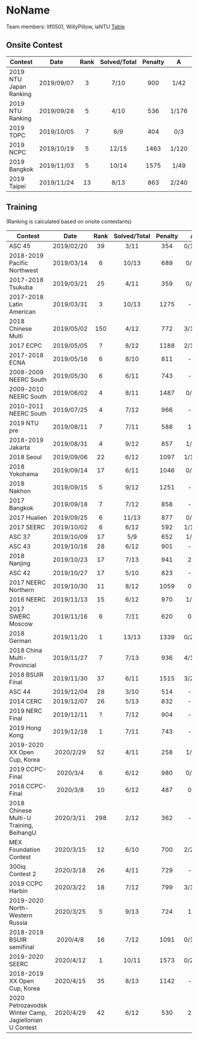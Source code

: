 NoName
================

Team members: ltf0501, WillyPillow, iaNTU
[Table](https://docs.google.com/spreadsheets/d/1GEjoj_WJ32UYnOmIOPRRVXOSKV0gGUo_MutJt8LS2FI/edit#gid=0)
## Onsite Contest
| Contest                          | Date          | Rank | Solved/Total | Penalty | A | B | C | D | E | F | G | H | I | J | K | L | M | N | O |
|----------------------------------|:-------------:|:----:|:------------:|:-------:|:-:|:-:|:-:|:-:|:-:|:-:|:-:|:-:|:-:|:-:|:-:|:-:|:-:|:-:|:-:|
| 2019 NTU Japan Ranking                         | 2019/09/07          | 3 | 7/10 | 900 | 1/42 | 0/79 | 5/198 | 0/200 | 0/73 | 1/58 | 1/- | -/- | 0/110 | -/- |  |  |  |  |  |
| 2019 NTU Ranking                         | 2019/09/28          | 5 | 4/10 | 536 | 1/176 | 1/22 | -/- | 2/- | 0/266 | -/- | -/- | -/- | 0/52 | -/- |  |  |  |  |  |
| 2019 TOPC                         | 2019/10/05          | 7 | 6/9 | 404 | 0/3 | 0/9 | 0/24 | 0/72 | -/- | 2/85 | -/- | -/- | 0/171 |  |  |  |  |  |  |
| 2019 NCPC                         | 2019/10/19          | 5 | 12/15 | 1463 | 1/120 | 0/156 | 0/34 | 7/- | 4/298 | -/- | 0/56 | 1/23 | 0/238 | 0/103 | 0/52 | 0/71 | 1/139 | -/- | 0/23 |
| 2019 Bangkok                         | 2019/11/03          | 5 | 10/14 | 1575 | 1/49 | 3/242 | -/- | 1/137 | -/- | 0/70 | 0/27 | 2/291 | 0/105 | 0/274 | 0/93 | -/- | 1/127 | -/- |  |
| 2019 Taipei                         | 2019/11/24          | 13 | 8/13 | 863 | 2/240 | 6/- | 1/5 | 0/7 | 3/697 | -/- | -/- | 0/24 | -/- | 0/18 | 0/10 | 6/250 | -/- |  |  |

## Training
(Ranking is calculated based on onsite contestants)

| Contest                          | Date          | Rank | Solved/Total | Penalty | A | B | C | D | E | F | G | H | I | J | K | L | M |
|----------------------------------|:-------------:|:----:|:------------:|:-------:|:-:|:-:|:-:|:-:|:-:|:-:|:-:|:-:|:-:|:-:|:-:|:-:|:-:|
| ASC 45                          | 2019/02/20          | 39 | 3/11 | 354 | 0/182 | 7/- | -/- | 2/57 | -/- | 0/75 | -/- | -/- | -/- | -/- | -/- |  |  |
| 2018-2019 Pacific Northwest                          | 2019/03/14          | 6 | 10/13 | 689 | 0/51 | 0/41 | 0/71 | 0/132 | -/- | 0/197 | 0/16 | 0/24 | 3/- | 0/6 | 0/117 | 0/44 | -/- |
| 2017-2018 Tsukuba                         | 2019/03/21          | 25 | 4/11 | 359 | 0/12 | 0/102 | 0/54 | -/- | 3/- | 3/- | -/- | -/- | 0/191 | -/- | -/- |  |  |
| 2017-2018 Latin American                          | 2019/03/31          | 3 | 10/13 | 1275 | -/- | 0/97 | 2/37 | -/- | 0/70 | 0/81 | 0/200 | 0/74 | 0/132 | 0/46 | 0/225 | 0/283 | 2/- |
| 2018 Chinese Multi                          | 2019/05/02          | 150 | 4/12 | 772 | 3/161 | 5/238 | -/- | 1/181 | 0/12 | -/- | -/- | -/- | -/- | 9/- | -/- | -/- |  |
| 2017 ECPC                          | 2019/05/05          | ? | 8/12 | 1188 | 2/129 | -/- | -/- | 1/244 | 0/282 | 0/181 | 3/65 | 2/- | -/- | 0/135 | 0/9 | 1/3 |  |
| 2017-2018 ECNA                          | 2019/05/16          | 6 | 8/10 | 811 | -/- | 0/252 | 0/14 | 0/46 | 0/85 | 0/112 | 0/42 | 0/20 | -/- | 6/120 |  |  |  |
| 2008-2009 NEERC South                          | 2019/05/30          | 6 | 6/11 | 743 | -/- | 0/217 | 2/54 | -/- | 2/189 | 0/25 | 0/25 | -/- | -/- | -/- | 0/153 |  |  |
| 2009-2010 NEERC South                          | 2019/06/02          | 4 | 8/11 | 1487 | 0/21 | 2/- | 4/234 | 5/256 | 1/- | 0/171 | 0/57 | 1/78 | -/- | 1/142 | 1/288 |  |  |
| 2010-2011 NEERC South                          | 2019/07/25          | 4 | 7/12 | 966 | -/- | 0/11 | 0/240 | 1/158 | 0/86 | 0/78 | 3/138 | -/- | -/- | 0/175 | -/- | -/- |  |
| 2019 NTU pre                          | 2019/08/11          | 7 | 7/11 | 588 | 1/9 | 0/- | 5/- | 6/- | 0/6 | 0/- | 2/45 | 0/38 | 0/21 | 0/111 | 4/218 |  |  |
| 2018-2019 Jakarta                          | 2019/08/31          | 4 | 9/12 | 857 | 1/21 | 0/- | 5/- | 0/57 | 1/- | 2/289 | 0/76 | 0/115 | 0/13 | 0/30 | 0/148 | 0/48 |  |
| 2018 Seoul                          | 2019/09/06          | 22 | 6/12 | 1097 | 1/129 | 0/- | 1/- | 0/5 | 1/- | 4/247 | 0/197 | 0/- | 0/- | 2/92 | 1/- | 1/267 |  |
| 2018 Yokohama                          | 2019/09/14          | 17 | 6/11 | 1046 | 0/15 | 2/81 | 2/106 | 1/279 | -/- | -/- | 2/161 | -/- | -/- | -/- | 2/224 |  |  |
| 2018 Nakhon                          | 2019/09/15          | 5 | 9/12 | 1251 | -/- | 4/- | 1/21 | 0/10 | 1/166 | 3/234 | 1/29 | 0/73 | -/- | 0/113 | 4/229 | 2/136 |  |
| 2017 Bangkok                          | 2019/09/18          | 7 | 7/12 | 858 | -/- | 0/56 | 1/211 | 1/- | -/- | 0/235 | 0/123 | 2/61 | 1/99 | -/- | 4/- | 0/13 |  |
| 2017 Hualien                          | 2019/09/25          | 6 | 11/13 | 877 | 0/11 | 0/8 | 0/53 | 0/19 | 0/30 | -/- | 0/167 | 1/63 | 0/35 | -/- | 1/144 | 0/185 | 1/156 |
| 2017 SEERC                          | 2019/10/02          | 6 | 6/12 | 592 | 1/111 | -/- | -/- | 0/132 | -/- | 0/54 | 0/26 | -/- | -/- | 1/119 | 1/90 | -/- |  | (A is not accurate)
| ASC 37                          | 2019/10/09          | 17 | 5/9 | 652 | 1/77 | 1/- | -/- | 0/29 | -/- | 0/101 | 1/118 | 2/247 |  |  |  |  |  |
| ASC 43                          | 2019/10/16          | 28 | 6/12 | 901 | -/- | 0/30 | -/- | 2/- | -/- | -/- | 2/- | 3/182 | 1/56 | 0/39 | 3/269 | 2/185 |  |
| 2018 Nanjing                          | 2019/10/23          | 17 | 7/13 | 941 | 2/5 | 5/- | -/- | 1/113 | 0/214 | -/- | 2/76 | -/- | 0/93 | 0/34 | 3/266 | -/- | -/- |
| ASC 42                          | 2019/10/27          | 17 | 5/10 | 823 | -/- | 0/64 | 7/288 | 4/50 | -/- | 1/37 | 2/104 | -/- | -/- | -/- |  |  |  |
| 2017 NEERC Northern                          | 2019/10/30          | 11 | 8/12 | 1059 | 0/9 | 1/82 | 0/59 | 1/- | 2/149 | -/- | -/- | 3/270 | 1/75 | 2/- | 0/66 | 4/169 |  |
| 2016 NEERC                          | 2019/11/13          | 15 | 6/12 | 970 | 1/28 | 1/39 | -/- | -/- | -/- | 3/204 | 0/146 | 1/- | -/- | -/- | 1/289 | 2/104 |  |
| 2017 SWERC Moscow                         | 2019/11/16          | 6 | 7/11 | 620 | 0/5 | -/- | 2/118 | -/- | 0/40 | 0/7 | 0/157 | -/- | -/- | 0/11 | 4/162 |  |  |
| 2018 German                         | 2019/11/20          | 1 | 13/13 | 1339 | 0/207 | 0/40 | 0/9 | 0/47 | 2/43 | 0/36 | 0/208 | 0/37 | 1/64 | 4/136 | 1/108 | 0/71 | 1/153 |
| 2018 China Multi-Provincial                         | 2019/11/27          | 7 | 7/13 | 936 | 4/108 | 0/42 | 2/25 | 0/27 | -/- | 3/246 | -/- | 0/32 | 0/276 | -/- | 4/- | -/- | -/- |
| 2018 BSUIR Final                         | 2019/11/30          | 37 | 6/11 | 1515 | 3/299 | -/- | -/- | 0/190 | -/- | 8/279 | 0/291 | 0/1 | 4/155 | -/- | -/- |  |  |
| ASC 44                         | 2019/12/04          | 28 | 3/10 | 514 | -/- | 0/96 | -/- | -/- | 1/116 | -/- | -/- | 2/242 | 9/- | -/- |  |  |  |
| 2014 CERC                         | 2019/12/07          | 26 | 5/13 | 832 | -/- | -/- | 1/54 | 2/67 | 3/- | -/- | -/- | 0/28 | 6/114 | -/- | 5/279 | -/- |  |
| 2019 NERC Final                         | 2019/12/11          | ? | 7/12 | 904 | -/- | 0/28 | -/- | -/- | 1/20 | 0/197 | -/- | -/- | 0/233 | 4/98 | 0/133 | 2/55 |  |
| 2019 Hong Kong                         | 2019/12/18          | 1 | 7/11 | 743 | -/- | 0/5 | 0/141 | 0/15 | 0/108 | -/- | 1/46 | 1/- | 2/298 | 0/70 | -/- |  |  |
| 2019-2020 XX Open Cup, Korea                         | 2020/2/29          | 52 | 4/11 | 258 | 1/10 | 2/120 | -/- | -/- | -/- | 5/- | 0/41 | 0/27 | 1/- | -/- | -/- |  |  |
| 2019 CCPC-Final                        | 2020/3/4          | 6 | 6/12 | 980 | 0/16 | -/- | 1/180 | -/- | 8/295 | -/- | -/- | 1/- | 1/119 | -/- | 0/31 | 3/79 |  |
| 2018 CCPC-Final                        | 2020/3/8          | 10 | 6/12 | 487 | 0/6 | 1/76 | -/- | -/- | 3/- | -/- | 0/18 | -/- | 1/120 | -/- | 0/132 | 3/55 |  |
| 2018 Chinese Multi-U Training, BeihangU                       | 2020/3/11          | 298 | 2/12 | 362 | -/- | 3/- | -/- | -/- | 0/67 | -/- | 2/245 | -/- | -/- | -/- | -/- | -/- |  |
| MEX Foundation Contest                        | 2020/3/15          | 12 | 6/10 | 700 | 2/229 | -/- | -/- | 1/- | 0/67 | 1/45 | 0/153 | 0/113 | 0/33 | -/- |  |  |  |
| 300iq Contest 2                        | 2020/3/18          | 26 | 4/11 | 729 | -/- | 4/177 | -/- | -/- | 6/- | 4/216 | 1/76 | -/- | 1/90 | -/- | -/- |  |  |
| 2019 CCPC Harbin                        | 2020/3/22          | 18 | 7/12 | 799 | 3/199 | 5/- | 3/- | -/- | 2/100 | 0/9 | -/- | -/- | 0/28 | 0/16 | 1/14 | 5/213 |  |
| 2019-2020 North-Western Russia                        | 2020/3/25          | 5 | 9/13 | 724 | 1/5 | 0/126 | -/- | 0/231 | 0/35 | -/- | -/- | 0/92 | 0/20 | 0/42 | 0/120 | 1/- | 1/13 |
| 2018-2019 BSUIR semifinal                        | 2020/4/8          | 16 | 7/12 | 1091 | 0/131 | 3/289 | -/- | -/- | 2/8 | 0/152 | 1/32 | 1/23 | -/- | -/- | 0/120 | 1/228 |  |
| 2019-2020 SEERC                        | 2020/4/12          | 1 | 10/11 | 1573 | 0/295 | 3/150 | 2/207 | 1/50 | 0/143 | 0/109 | 2/93 | 0/274 | 0/21 | 0/61 | -/- |  |  |
| 2018-2019 XX Open Cup, Korea                         | 2020/4/15          | 35 | 8/13 | 1142 | -/- | -/- | -/- | 0/265 | 0/84 | 0/59 | 0/167 | 0/11 | 0/50 | -/- | -/- | 2/150  | 5/216 |
| 2020 Petrozavodsk Winter Camp, Jagiellonian U Contest                         | 2020/4/29          | 42 | 6/12 | 530 | 2/- | 0/23 | -/- | 2/0 | -/- | 3/- | 0/32 | 0/116 | 0/69 | 1/253 | -/- | 0/17  |  |
